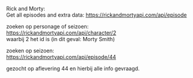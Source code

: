 Rick and Morty:  
Get all episodes and extra data: https://rickandmortyapi.com/api/episode  

zoeken op personage of seizoen:  
https://rickandmortyapi.com/api/character/2  
waarbij 2 het id is (in dit geval: Morty Smith)

zoeken op seizoen:  
https://rickandmortyapi.com/api/episode/44  

gezocht op aflevering 44 en hierbij alle info gevraagd.